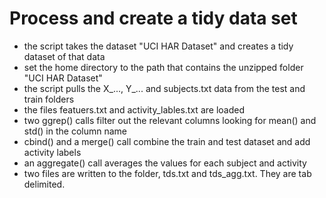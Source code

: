 # Process and create a tidy data set

* the script takes the dataset "UCI HAR Dataset" and creates a tidy dataset of that data
* set the home directory to the path that contains the unzipped folder "UCI HAR Dataset"
* the script pulls the X_..., Y_... and subjects.txt data from the test and train folders
* the files featuers.txt and activity_lables.txt are loaded
* two ggrep() calls filter out the relevant columns looking for mean() and std() in the column name
* cbind() and a merge() call combine the train and test dataset and add activity labels
* an aggregate() call averages the values for each subject and activity
* two files are written to the folder, tds.txt and tds_agg.txt.  They are tab delimited.